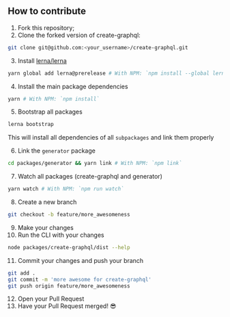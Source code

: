 ## How to contribute

1. Fork this repository;
2. Clone the forked version of create-graphql:
  ```sh
  git clone git@github.com:<your_username>/create-graphql.git
  ```

3. Install [lerna/lerna](https://github.com/lerna/lerna)
  ```sh
  yarn global add lerna@prerelease # With NPM: `npm install --global lerna@prerelease`
  ```

4. Install the main package dependencies
  ```sh
  yarn # With NPM: `npm install`
  ```

5. Bootstrap all packages
  ```sh
  lerna bootstrap
  ```
  This will install all dependencies of all `subpackages` and link them properly

6. Link the `generator` package
  ```sh
  cd packages/generator && yarn link # With NPM: `npm link`
  ```

7. Watch all packages (create-graphql and generator)
  ```sh
  yarn watch # With NPM: `npm run watch`
  ```

8. Create a new branch
  ```sh
  git checkout -b feature/more_awesomeness
  ```

9. Make your changes
10. Run the CLI with your changes
  ```sh
  node packages/create-graphql/dist --help
  ```

11. Commit your changes and push your branch
  ```sh
  git add .
  git commit -m 'more awesome for create-graphql'
  git push origin feature/more_awesomeness
  ```

12. Open your Pull Request
13. Have your Pull Request merged! 😎
